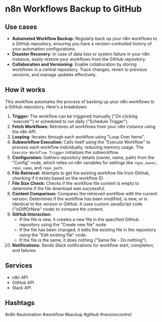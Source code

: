# n8n Workflows Backup to GitHub

## Use cases

- **Automated Workflow Backup:** Regularly back up your n8n workflows to a GitHub repository, ensuring you have a version-controlled history of your automation configurations.
- **Disaster Recovery:** In case of data loss or system failure in your n8n instance, easily restore your workflows from the GitHub repository.
- **Collaboration and Versioning:** Enable collaboration by storing workflows in a central repository. Track changes, revert to previous versions, and manage updates effectively.

## How it works

This workflow automates the process of backing up your n8n workflows to a GitHub repository. Here's a breakdown:

1.  **Trigger:** The workflow can be triggered manually ("On clicking 'execute'") or scheduled to run daily ("Schedule Trigger").
2.  **Fetch Workflows:** Retrieves all workflows from your n8n instance using the n8n API.
3.  **Looping:** Iterates through each workflow using "Loop Over Items".
4.  **Subworkflow Execution:** Calls itself using the "Execute Workflow" to process each workflow individually, reducing memory usage. The `Execute Workflow Trigger` initializes the subworkflow.
5.  **Configuration:** Gathers repository details (owner, name, path) from the "Config" node, which relies on n8n variables for settings like `repo_owner`, `repo_name`, and `repo_path`.
6.  **File Retrieval:** Attempts to get the existing workflow file from GitHub, checking if it exists based on the workflow ID.
7.  **File Size Check:** Checks if the workflow file content is empty to determine if the file download was successful.
8.  **Content Comparison:** Compares the retrieved workflow with the current version. Determines if the workflow has been modified, is new, or is identical to the version in GitHub.  It uses custom JavaScript code ("isDiffOrNew" node) to compare the content.
9.  **GitHub Interaction:**
    *   If the file is new, it creates a new file in the specified GitHub repository using the "Create new file" node.
    *   If the file has been changed, it edits the existing file in the repository using the "Edit existing file" node.
    *   If the file is the same, it does nothing ("Same file - Do nothing").
10. **Notifications:** Sends Slack notifications for workflow start, completion, and failures.

## Services

-   n8n API
-   GitHub API
-   Slack API

## Hashtags

#n8n #automation #workflow #backup #github #versioncontrol